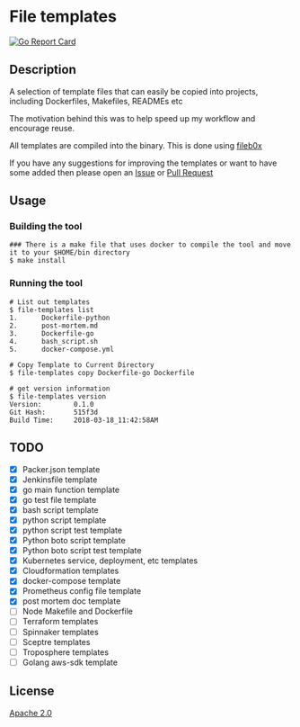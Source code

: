 # File templates

[![Go Report Card](https://goreportcard.com/badge/github.com/DavyJ0nes/templates)](https://goreportcard.com/report/github.com/DavyJ0nes/templates)

## Description

A selection of template files that can easily be copied into projects, including Dockerfiles, Makefiles, READMEs etc

The motivation behind this was to help speed up my workflow and encourage reuse.

All templates are compiled into the binary. This is done using [fileb0x](https://github.com/UnnoTed/fileb0x)

If you have any suggestions for improving the templates or want to have some added then please open an [Issue](https://github.com/DavyJ0nes/templates/issues/new) or [Pull Request](https://github.com/DavyJ0nes/templates/compare)

## Usage

### Building the tool

```shell
### There is a make file that uses docker to compile the tool and move it to your $HOME/bin directory
$ make install
```

### Running the tool

```shell
# List out templates
$ file-templates list
1.      Dockerfile-python
2.      post-mortem.md
3.      Dockerfile-go
4.      bash_script.sh
5.      docker-compose.yml

# Copy Template to Current Directory
$ file-templates copy Dockerfile-go Dockerfile

# get version information
$ file-templates version
Version:        0.1.0
Git Hash:       515f3d
Build Time:     2018-03-18_11:42:58AM
```

## TODO

- [x] Packer.json template
- [x] Jenkinsfile template
- [x] go main function template
- [x] go test file template
- [x] bash script template
- [x] python script template
- [x] python script test template
- [x] Python boto script template
- [x] Python boto script test template
- [x] Kubernetes service, deployment, etc templates
- [x] Cloudformation templates
- [x] docker-compose template
- [x] Prometheus config file template
- [x] post mortem doc template
- [ ] Node Makefile and Dockerfile
- [ ] Terraform templates
- [ ] Spinnaker templates
- [ ] Sceptre templates
- [ ] Troposphere templates
- [ ] Golang aws-sdk template

## License

[Apache 2.0](./LICENSE)
